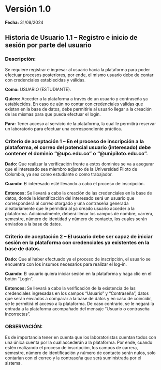 # Versión 1.0
**Fecha:** 31/08/2024

## Historia de Usuario 1.1 – Registro e inicio de sesión por parte del usuario

### Descripción:

Se requiere registrar e ingresar al usuario hacia la plataforma para poder efectuar procesos posteriores, por ende, el mismo usuario debe de contar con credenciales establecidas y válidas.

**Como:** USUARIO (ESTUDIANTE).

**Quiero:** Acceder a la plataforma a través de un usuario y contraseña ya establecidos. En caso de aún no contar con credenciales válidas que existan en la base de datos, debe permitirle al usuario llegar a la creación de las mismas para que pueda efectuar el login.

**Para:** Tener acceso al servicio de la plataforma, la cual le permitirá reservar un laboratorio para efectuar una correspondiente práctica.

### Criterio de aceptación 1 – En el proceso de inscripción a la plataforma, el correo del potencial usuario (interesado) debe contener el dominio “@upc.edu.co” o “@unipiloto.edu.co”.

**Dado:** Que realizar la verificación frente a estos dominios se va a asegurar que el interesado sea miembro adjunto de la Universidad Piloto de Colombia, ya sea como estudiante o como trabajador.

**Cuando:** El interesado esté llevando a cabo el proceso de inscripción.

**Entonces:** Se llevará a cabo la creación de las credenciales en la base de datos, donde la identificación del interesado será un usuario que corresponderá al correo otorgado y una contraseña generada aleatoriamente que le permitirá al ya creado usuario acceder a la plataforma. Adicionalmente, deberá llenar los campos de nombre, carrera, semestre, número de identidad y número de contacto, los cuales serán enviados a la base de datos.

### Criterio de aceptación 2 – El usuario debe ser capaz de iniciar sesión en la plataforma con credenciales ya existentes en la base de datos.

**Dado:** Que al haber efectuado ya el proceso de inscripción, el usuario se encuentra con los insumos necesarios para realizar el log-in.

**Cuando:** El usuario quiera iniciar sesión en la plataforma y haga clic en el botón “Login”.

**Entonces:** Se llevará a cabo la verificación de la existencia de las credenciales ingresadas en los campos “Usuario” y “Contraseña”, datos que serán enviados a comparar a la base de datos y en caso de coincidir, se le permitirá el acceso a la plataforma. De caso contrario, se le negará la entrada a la plataforma acompañado del mensaje “Usuario o contraseña incorrectas”.

### OBSERVACIÓN:
Es de importancia tener en cuenta que los laboratoristas cuentan todos con una única cuenta por la cual accederán a la plataforma. Por ende, cuando estén realizando el proceso de inscripción, los campos de carrera, semestre, número de identificación y número de contacto serán nulos, solo contarían con el correo y la contraseña que será suministrada por el sistema.
